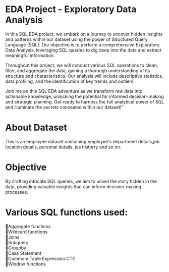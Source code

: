 #  EDA Project - Exploratory Data Analysis

In this SQL EDA project, we embark on a journey to uncover hidden insights and patterns within our dataset using the power of Structured Query Language (SQL). Our objective is to perform a comprehensive Exploratory Data Analysis, leveraging SQL queries to dig deep into the data and extract meaningful information.

Throughout this project, we will conduct various SQL operations to clean, filter, and aggregate the data, gaining a thorough understanding of its structure and characteristics. Our analysis will include descriptive statistics, data profiling, and the identification of key trends and outliers.

Join me on this SQL EDA adventure as we transform raw data into actionable knowledge, unlocking the potential for informed decision-making and strategic planning. Get ready to harness the full analytical power of SQL and illuminate the secrets concealed within our dataset!"


# About Dataset
This is an employee dataset containing employee's department details,job location details, personal details, jos historry and so on.

# Objective
By crafting intricate SQL queries, we aim to unveil the story hidden in the data, providing valuable insights that can inform decision-making processes.

# Various SQL functions used:
📌Aggregate functions   
📌Wildcard functions  
📌Joins  
📌Subquery    
📌Groupby  
📌Case Statement  
📌Commom Table Expression CTE   
📌Window functions  





